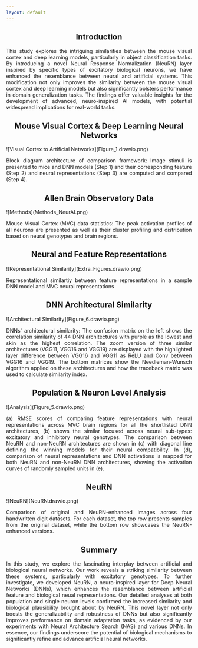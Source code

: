 ```yaml
---
layout: default
---
```


<h2 style="text-align: center;">Introduction</h2>
<p style="text-align: justify">This study explores the intriguing similarities between the mouse visual cortex and deep learning models, particularly in object classification tasks. By introducing a novel Neural Response Normalization (NeuRN) layer inspired by specific types of excitatory biological neurons, we have enhanced the resemblance between neural and artificial systems. This modification not only improves the similarity between the mouse visual cortex and deep learning models but also significantly bolsters performance in domain generalization tasks. The findings offer valuable insights for the development of advanced, neuro-inspired AI models, with potential widespread implications for real-world tasks.</p>

<h2 style="text-align: center;">Mouse Visual Cortex & Deep Learning Neural Networks</h2>
![Visual Cortex to Artificial Networks](Figure_1.drawio.png)
<p style="text-align: justify">Block diagram architecture of comparison framework: Image stimuli is presented to mice and DNN models (Step 1) and their corresponding feature (Step 2) and neural representations (Step 3) are computed and compared (Step 4).</p>

<h2 style="text-align: center;">Allen Brain Observatory Data</h2>
![Methods](Methods_NeurAI.png)
<p style="text-align: justify">Mouse Visual Cortex (MVC) data statistics: The peak activation profiles of all neurons are presented as well as their cluster profiling and distribution based on neural genotypes and brain regions.</p>

<h2 style="text-align: center">Neural and Feature Representations</h2>
![Representational Similarity](Extra_Figures.drawio.png)
<p style="text-align: justify">Representational similartiy between feature representations in a sample DNN model and MVC neural representations</p>


<h2 style="text-align: center">DNN Architectural Similarity</h2>
![Architectural Similarity](Figure_6.drawio.png)
<p style="text-align: justify">DNNs' architectural similarity: The confusion matrix on the left shows the correlation similarity of 44 DNN architectures with purple as the lowest and skin as the highest correlation. The zoom version of three similar architectures (VGG11, VGG16 and VGG19) are displayed with the highlighted layer difference between VGG16 and VGG11 as ReLU and Conv between VGG16 and VGG19. The bottom matrices show the Needleman-Wunsch algorithm applied on these architectures and how the traceback matrix was used to calculate similarity index.</p>

<h2 style="text-align: center">Population & Neuron Level Analysis</h2>
![Analysis](Figure_5.drawio.png)
<p style="text-align: justify">(a) RMSE scores of comparing feature representations with neural representations across MVC brain regions for all the shortlisted DNN architectures, (b) shows the similar focused across neural sub-types: excitatory and inhibitory neural genotypes. The comparison between NeuRN and non-NeuRN architectures are shown in (c) with diagonal line defining the winning models for their neural compatibility. In (d), comparison of neural representations and DNN activations is mapped for both NeuRN and non-NeuRN DNN architectures, showing the activation curves of randomly sampled units in (e).</p>

<h2 style="text-align: center">NeuRN</h2>
![NeuRN](NeuRN.drawio.png)
<p style="text-align: justify">Comparison of original and NeuRN-enhanced images across four handwritten digit datasets. For each dataset, the top row presents samples from the original dataset, while the bottom row showcases the NeuRN-enhanced versions.</p>


<h2 style="text-align: center">Summary</h2>
<p style="text-align: justify">In this study, we explore the fascinating interplay between artificial and biological neural networks. Our work reveals a striking similarity between these systems, particularly with excitatory genotypes. To further investigate, we developed NeuRN, a neuro-inspired layer for Deep Neural Networks (DNNs), which enhances the resemblance between artificial feature and biological neual representations. Our detailed analyses at both population and single neuron levels confirmed the increased similarity and biological plausibility brought about by NeuRN. This novel layer not only boosts the generalizability and robustness of DNNs but also significantly improves performance on domain adaptation tasks, as evidenced by our experiments with Neural Architecture Search (NAS) and various DNNs. In essence, our findings underscore the potential of biological mechanisms to significantly refine and advance artificial neural networks.</p>



<!-- <script type="text/javascript" src="https://viewer.diagrams.net/js/viewer-static.min.js"></script> -->
